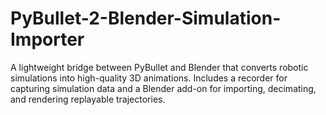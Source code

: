 # PyBullet-2-Blender-Simulation-Importer
A lightweight bridge between PyBullet and Blender that converts robotic simulations into high-quality 3D animations. Includes a recorder for capturing simulation data and a Blender add-on for importing, decimating, and rendering replayable trajectories.
